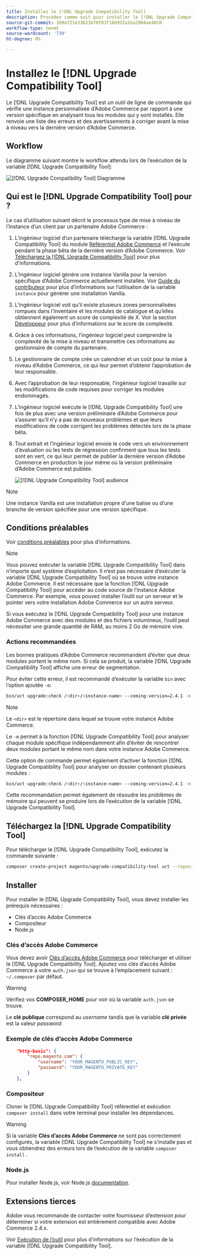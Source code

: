 ```yaml
---
title: Installez le [!DNL Upgrade Compatibility Tool]
description: Procédez comme suit pour installer le [!DNL Upgrade Compatibility Tool] pour votre projet Adobe Commerce.
source-git-commit: 3d9a721e33621b78f03f16b932a1ba2904ae4010
workflow-type: tm+mt
source-wordcount: '739'
ht-degree: 0%

---
```



# Installez le [!DNL Upgrade Compatibility Tool]

Le [!DNL Upgrade Compatibility Tool] est un outil de ligne de commande qui vérifie une instance personnalisée d’Adobe Commerce par rapport à une version spécifique en analysant tous les modules qui y sont installés. Elle renvoie une liste des erreurs et des avertissements à corriger avant la mise à niveau vers la dernière version d’Adobe Commerce.

## Workflow

Le diagramme suivant montre le workflow attendu lors de l’exécution de la variable [!DNL Upgrade Compatibility Tool]:

![[!DNL Upgrade Compatibility Tool] Diagramme](../../assets/upgrade-guide/mvp-diagram-v3.png)

## Qui est le [!DNL Upgrade Compatibility Tool] pour ?

Le cas d’utilisation suivant décrit le processus type de mise à niveau de l’instance d’un client par un partenaire Adobe Commerce :

1. L’ingénieur logiciel d’un partenaire télécharge la variable [!DNL Upgrade Compatibility Tool] du module [Référentiel Adobe Commerce](https://repo.magento.com/) et l’exécute pendant la phase bêta de la dernière version d’Adobe Commerce. Voir [Téléchargez la [!DNL Upgrade Compatibility Tool]](../upgrade-compatibility-tool/install.md#download-the-upgrade-compatibility-tool) pour plus d’informations.
1. L’ingénieur logiciel génère une instance Vanilla pour la version spécifique d’Adobe Commerce actuellement installée. Voir [Guide du contributeur](https://devdocs.magento.com/contributor-guide/contributing.html#vanilla-pr) pour plus d’informations sur l’utilisation de la variable `instance` pour générer une installation Vanilla.
1. L’ingénieur logiciel voit qu’il existe plusieurs zones personnalisées rompues dans l’inventaire et les modules de catalogue et qu’elles obtiennent également un score de complexité de X. Voir la section [Développeur](../upgrade-compatibility-tool/developer.md) pour plus d’informations sur le score de complexité.
1. Grâce à ces informations, l’ingénieur logiciel peut comprendre la complexité de la mise à niveau et transmettre ces informations au gestionnaire de compte du partenaire.
1. Le gestionnaire de compte crée un calendrier et un coût pour la mise à niveau d’Adobe Commerce, ce qui leur permet d’obtenir l’approbation de leur responsable.
1. Avec l’approbation de leur responsable, l’ingénieur logiciel travaille sur les modifications de code requises pour corriger les modules endommagés.
1. L’ingénieur logiciel exécute le [!DNL Upgrade Compatibility Tool] une fois de plus avec une version préliminaire d’Adobe Commerce pour s’assurer qu’il n’y a pas de nouveaux problèmes et que leurs modifications de code corrigent les problèmes détectés lors de la phase bêta.
1. Tout extrait et l’ingénieur logiciel envoie le code vers un environnement d’évaluation où les tests de régression confirment que tous les tests sont en vert, ce qui leur permet de publier la dernière version d’Adobe Commerce en production le jour même où la version préliminaire d’Adobe Commerce est publiée.

   ![[!DNL Upgrade Compatibility Tool] audience](../../assets/upgrade-guide/audience-uct-v3.png)

>[!NOTE]
>
>Une instance Vanilla est une installation propre d’une balise ou d’une branche de version spécifiée pour une version spécifique.

## Conditions préalables

Voir [conditions préalables](../upgrade-compatibility-tool/prerequisites.md) pour plus d’informations.

>[!NOTE]
>
>Vous pouvez exécuter la variable [!DNL Upgrade Compatibility Tool] dans n’importe quel système d’exploitation. Il n’est pas nécessaire d’exécuter la variable [!DNL Upgrade Compatibility Tool] où se trouve votre instance Adobe Commerce. Il est nécessaire que la fonction [!DNL Upgrade Compatibility Tool] pour accéder au code source de l’instance Adobe Commerce. Par exemple, vous pouvez installer l’outil sur un serveur et le pointer vers votre installation Adobe Commerce sur un autre serveur.

Si vous exécutez le [!DNL Upgrade Compatibility Tool] pour une instance Adobe Commerce avec des modules et des fichiers volumineux, l’outil peut nécessiter une grande quantité de RAM, au moins 2 Go de mémoire vive.

### Actions recommandées

Les bonnes pratiques d’Adobe Commerce recommandent d’éviter que deux modules portent le même nom. Si cela se produit, la variable [!DNL Upgrade Compatibility Tool] affiche une erreur de segmentation.

Pour éviter cette erreur, il est recommandé d’exécuter la variable `bin` avec l’option ajoutée `-m`:

```bash
bin/uct upgrade:check /<dir>/<instance-name> --coming-version=2.4.1 -m /vendor/<vendor-name>/<module-name>
```

>[!NOTE]
>
>Le `<dir>` est le répertoire dans lequel se trouve votre instance Adobe Commerce.

Le `-m` permet à la fonction [!DNL Upgrade Compatibility Tool] pour analyser chaque module spécifique indépendamment afin d’éviter de rencontrer deux modules portant le même nom dans votre instance Adobe Commerce.

Cette option de commande permet également d’activer la fonction [!DNL Upgrade Compatibility Tool] pour analyser un dossier contenant plusieurs modules :

```bash
bin/uct upgrade:check /<dir>/<instance-name> --coming-version=2.4.1 -m /vendor/<vendor-name>/
```

Cette recommandation permet également de résoudre les problèmes de mémoire qui peuvent se produire lors de l’exécution de la variable [!DNL Upgrade Compatibility Tool].

## Téléchargez la [!DNL Upgrade Compatibility Tool]

Pour télécharger le [!DNL Upgrade Compatibility Tool], exécutez la commande suivante :

```bash
composer create-project magento/upgrade-compatibility-tool uct --repository https://repo.magento.com
```

## Installer

Pour installer le [!DNL Upgrade Compatibility Tool], vous devez installer les prérequis nécessaires :

* Clés d’accès Adobe Commerce
* Compositeur
* Node.js

### Clés d’accès Adobe Commerce

Vous devez avoir [Clés d’accès Adobe Commerce](https://devdocs.magento.com/marketplace/sellers/profile-information.html#access-keys) pour télécharger et utiliser le [!DNL Upgrade Compatibility Tool]. Ajoutez vos clés d’accès Adobe Commerce à votre `auth.json` qui se trouve à l’emplacement suivant : `~/.composer` par défaut.

>[!WARNING]
>
>Vérifiez vos **COMPOSER_HOME** pour voir où la variable `auth.json` se trouve.

Le **clé publique** correspond au _username_ tandis que la variable **clé privée** est la valeur _password_:

### Exemple de clés d’accès Adobe Commerce

```json
    "http-basic": {
        "repo.magento.com": {
            "username": "YOUR_MAGENTO_PUBLIC_KEY",
            "password": "YOUR_MAGENTO_PRIVATE_KEY"
        }
    },
```

### Compositeur

Cloner le [!DNL Upgrade Compatibility Tool] référentiel et exécution `composer install` dans votre terminal pour installer les dépendances.

>[!WARNING]
>
>Si la variable **Clés d’accès Adobe Commerce** ne sont pas correctement configurés, la variable [!DNL Upgrade Compatibility Tool] ne s’installe pas et vous obtiendrez des erreurs lors de l’exécution de la variable `composer install` .

### Node.js

Pour installer Node.js, voir Node.js [documentation](https://nodejs.dev/learn/how-to-install-nodejs).

## Extensions tierces

Adobe vous recommande de contacter votre fournisseur d’extension pour déterminer si votre extension est entièrement compatible avec Adobe Commerce 2.4.x.

Voir [Exécution de l’outil](../upgrade-compatibility-tool/run.md) pour plus d’informations sur l’exécution de la variable [!DNL Upgrade Compatibility Tool].
